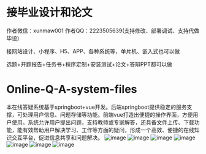 # 接毕业设计和论文
作者微信：xunmaw001  作者QQ：2223505639(支持修改、部署调试、支持代做毕设)

接网站设计、小程序、H5、APP、各种系统等，单片机、嵌入式也可以做

选题+开题报告+任务书+程序定制+安装测试+论文+答辩PPT都可以做
# Online-Q-A-system-files
本在线答疑系统基于springboot+vue开发。后端springboot提供稳定的服务支撑，可处理用户信息、问题存储等功能。前端vue打造出便捷的操作界面，方便用户使用。系统允许用户提出问题，支持教师或专家解答，还具备文件上传、下载功能，能有效帮助用户解决学习、工作等方面的疑问，形成一个高效、便捷的在线知识交互平台，促进信息共享和问题解决。
![image](https://github.com/user-attachments/assets/3e714f74-6b1f-437c-b854-95f484113abf)
![image](https://github.com/user-attachments/assets/9a47cc85-bd33-417c-bc8a-c34417c9c530)
![image](https://github.com/user-attachments/assets/690a6daa-5396-45cd-8a16-e659bfedc660)
![image](https://github.com/user-attachments/assets/a797c9c3-b2e7-4c65-9799-aac373a945cd)
![image](https://github.com/user-attachments/assets/fe874198-c9ff-4a52-bcc1-2d997814a546)
![image](https://github.com/user-attachments/assets/8b1f2862-f368-4f0b-b776-4550e3ed7769)
![image](https://github.com/user-attachments/assets/387fbfdf-f2f2-4f8c-99db-c605d0560726)
